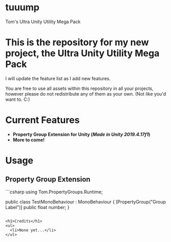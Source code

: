 # tuuump
Tom's Ultra Unity Utility Mega Pack
<h1>This is the repository for my new project, the <b>Ultra Unity Utility Mega Pack</b></h1>
<p>I will update the feature list as I add new features.</p>
<p>You are free to use all assets within this repository in all your projects, however please do not redistribute any of them as your own. (Not like you'd want to. C:)

<h1>Current Features</h1>
<ul>
  <li><b>Property Group Extension for Unity (<i>Made in Unity 2019.4.17f1</i>)</b></li>
  <li><b>More to come!</b></li>
</ul>

<h1>Usage</h1>
<h2>Property Group Extension</h2>
```csharp
using Tom.PropertyGroups.Runtime;

public class TestMonoBehaviour : MonoBehaviour {
  [PropertyGroup("Group Label")] public float number;
}
```

<h1>Credits</h1>
<ul>
  <li>None yet...</li>
</ul>

